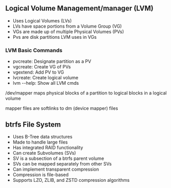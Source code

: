 ## Logical Volume Management/manager (LVM)
- Uses Logical Volumes (LVs)
- LVs have space portions from a Volume Group (VG)
- VGs are made up of multiple Physical Volumes (PVs)
- Pvs are disk partitions LVM uses in VGs

### LVM Basic Commands
- pvcreate: Designate partition as a PV
- vgcreate: Create VG of PVs
- vgextend: Add PV to VG
- lvcreate: Create logical volume
- lvm --help: Show all LVM cmds

/dev/mapper maps physical blocks of a partition to logical blocks in a logical volume

mapper files are softlinks to dm (device mapper) files

## btrfs File System
- Uses B-Tree data structures
- Made to handle large files
- Has integrated RAID functionality
- Can create Subvolumes (SVs)
- SV is a subsection of a btrfs parent volume
- SVs can be mapped separately from other SVs
- Can implement transparent compression
- Compression is file-based
- Supports LZO, ZLIB, and ZSTD compression algorithms
